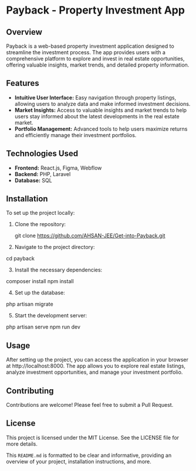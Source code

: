 # Payback - Property Investment App

## Overview

Payback is a web-based property investment application designed to streamline the investment process. The app provides users with a comprehensive platform to explore and invest in real estate opportunities, offering valuable insights, market trends, and detailed property information.

## Features

- **Intuitive User Interface:** Easy navigation through property listings, allowing users to analyze data and make informed investment decisions.
- **Market Insights:** Access to valuable insights and market trends to help users stay informed about the latest developments in the real estate market.
- **Portfolio Management:** Advanced tools to help users maximize returns and efficiently manage their investment portfolios.

## Technologies Used

- **Frontend:** React.js, Figma, Webflow
- **Backend:** PHP, Laravel
- **Database:** SQL

## Installation

To set up the project locally:

1. Clone the repository:

   git clone https://github.com/AHSAN-JEE/Get-into-Payback.git

2. Navigate to the project directory:

  cd payback

3. Install the necessary dependencies:

  composer install
  npm install

4. Set up the database:

  php artisan migrate
  
5. Start the development server:

  php artisan serve
  npm run dev
  
## Usage
After setting up the project, you can access the application in your browser at http://localhost:8000. The app allows you to explore real estate listings, analyze investment opportunities, and manage your investment portfolio.

## Contributing
Contributions are welcome! Please feel free to submit a Pull Request.

## License
This project is licensed under the MIT License. See the LICENSE file for more details.



This `README.md` is formatted to be clear and informative, providing an overview of your project, installation instructions, and more. 


